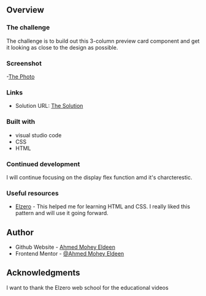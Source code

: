## Overview

### The challenge

The challenge is to build out this 3-column preview card component and get it looking as close to the design as possible.

### Screenshot

-[The Photo](Screenshot.png)

### Links

- Solution URL: [The Solution](https://github.com/Ahmed-Mohey-Eldeen/Frontend-Mentor/tree/main/3-column-preview-card-component-main)

### Built with

- visual studio code
- CSS
- HTML

### Continued development

I will continue focusing on the display flex function amd it's charcterestic.

### Useful resources

- [Elzero](https://elzero.org/) - This helped me for learning HTML and CSS. I really liked this pattern and will use it going forward.

## Author

- Github Website - [Ahmed Mohey Eldeen](https://github.com/Ahmed-Mohey-Eldeen/Frontend-Mentor)
- Frontend Mentor - [@Ahmed Mohey Eldeen](https://www.frontendmentor.io/profile/Ahmed-Mohey-Eldeen)

## Acknowledgments

I want to thank the Elzero web school for the educational videos
